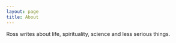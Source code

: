 ```yaml
---
layout: page
title: About
---
```


Ross writes about life, spirituality, science and less serious things.



